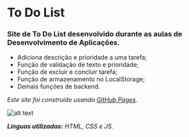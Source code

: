 # To Do List

### Site de To Do List desenvolvido durante as aulas de Desenvolvimento de Aplicações.

- Adiciona descrição e prioridade a uma tarefa;
- Função de validação de texto e prioridade;
- Função de excluir e concluir tarefa;
- Função de armazenamento no LocalStorage;
- Demais funções de backend.

*Este site foi construído usando [GitHub Pages](https://lobofoltran.github.io/da-to-do-list/).*

<p align="center">

![alt text](https://i.imgur.com/7FKHyX8.png)

</p>

***Linguas utilizadas:*** *HTML, CSS e JS.*
